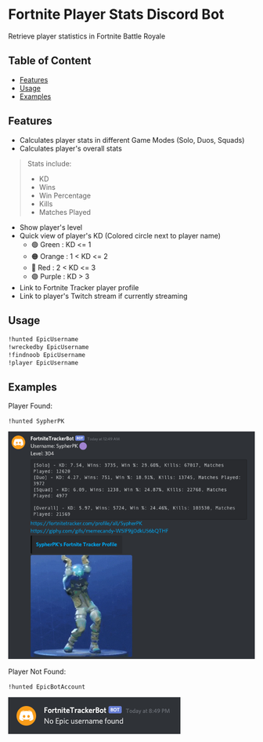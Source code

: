 # Fortnite Player Stats Discord Bot
Retrieve player statistics in Fortnite Battle Royale

## Table of Content

* [Features](#features)
* [Usage](#usage)
* [Examples](#examples)

## Features
- Calculates player stats in different Game Modes (Solo, Duos, Squads)
- Calculates player's overall stats

> Stats include:
>    - KD 
>    - Wins
>    - Win Percentage
>    - Kills
>    - Matches Played  

- Show player's level
- Quick view of player's KD (Colored circle next to player name)
    - :green_circle: Green : KD <= 1
    - :orange_circle: Orange : 1 < KD <= 2
    - :red_circle: Red : 2 < KD <= 3
    - :purple_circle: Purple : KD > 3
- Link to Fortnite Tracker player profile
- Link to player's Twitch stream if currently streaming    


## Usage
```
!hunted EpicUsername
!wreckedby EpicUsername
!findnoob EpicUsername
!player EpicUsername

```

## Examples
Player Found:
```
!hunted SypherPK
```
![Alt text](/image/example.png?raw=true)


Player Not Found:
```
!hunted EpicBotAccount
```
![Alt text](/image/failexample.png?raw=true)
